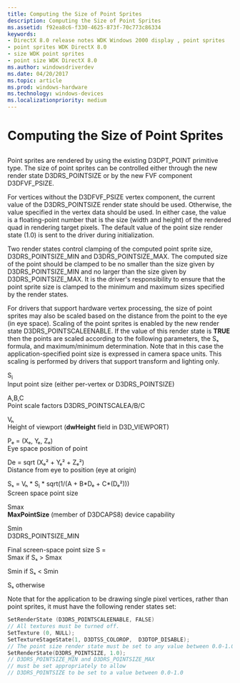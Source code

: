 ```yaml
---
title: Computing the Size of Point Sprites
description: Computing the Size of Point Sprites
ms.assetid: f92ea8c6-f330-4625-873f-70c773c86334
keywords:
- DirectX 8.0 release notes WDK Windows 2000 display , point sprites
- point sprites WDK DirectX 8.0
- size WDK point sprites
- point size WDK DirectX 8.0
ms.author: windowsdriverdev
ms.date: 04/20/2017
ms.topic: article
ms.prod: windows-hardware
ms.technology: windows-devices
ms.localizationpriority: medium
---
```


# Computing the Size of Point Sprites


## <span id="ddk_computing_the_size_of_point_sprites_gg"></span><span id="DDK_COMPUTING_THE_SIZE_OF_POINT_SPRITES_GG"></span>


Point sprites are rendered by using the existing D3DPT\_POINT primitive type. The size of point sprites can be controlled either through the new render state D3DRS\_POINTSIZE or by the new FVF component D3DFVF\_PSIZE.

For vertices without the D3DFVF\_PSIZE vertex component, the current value of the D3DRS\_POINTSIZE render state should be used. Otherwise, the value specified in the vertex data should be used. In either case, the value is a floating-point number that is the size (width and height) of the rendered quad in rendering target pixels. The default value of the point size render state (1.0) is sent to the driver during initialization.

Two render states control clamping of the computed point sprite size, D3DRS\_POINTSIZE\_MIN and D3DRS\_POINTSIZE\_MAX. The computed size of the point should be clamped to be no smaller than the size given by D3DRS\_POINTSIZE\_MIN and no larger than the size given by D3DRS\_POINTSIZE\_MAX. It is the driver's responsibility to ensure that the point sprite size is clamped to the minimum and maximum sizes specified by the render states.

For drivers that support hardware vertex processing, the size of point sprites may also be scaled based on the distance from the point to the eye (in eye space). Scaling of the point sprites is enabled by the new render state D3DRS\_POINTSCALEENABLE. If the value of this render state is **TRUE** then the points are scaled according to the following parameters, the Sₛ formula, and maximum/minimum determination. Note that in this case the application-specified point size is expressed in camera space units. This scaling is performed by drivers that support transform and lighting only.

<span id="Si"></span><span id="si"></span><span id="SI"></span>S<sub>i</sub>  
Input point size (either per-vertex or D3DRS\_POINTSIZE)

<span id="A_B_C"></span><span id="a_b_c"></span>A,B,C  
Point scale factors D3DRS\_POINTSCALEA/B/C

<span id="Vh"></span><span id="vh"></span><span id="VH"></span>Vₕ  
Height of viewport (**dwHeight** field in D3D\_VIEWPORT)

<span id="Pe____Xe__Ye__Ze_"></span><span id="pe____xe__ye__ze_"></span><span id="PE____XE__YE__ZE_"></span>Pₑ = (Xₑ, Yₑ, Zₑ)  
Eye space position of point

<span id="De___sqrt__Xe2___Ye2___Ze2_"></span><span id="de___sqrt__xe2___ye2___ze2_"></span><span id="DE___SQRT__XE2___YE2___ZE2_"></span>De = sqrt (Xₑ² + Yₑ² + Zₑ²)  
Distance from eye to position (eye at origin)

<span id="Ss___Vh___Si___sqrt_1__A___B_De___C__De2___"></span><span id="ss___vh___si___sqrt_1__a___b_de___c__de2___"></span><span id="SS___VH___SI___SQRT_1__A___B_DE___C__DE2___"></span>Sₛ = Vₕ \* S<sub>i</sub> \* sqrt(1/(A + B\*Dₑ + C\*(Dₑ²)))  
Screen space point size

<span id="Smax"></span><span id="smax"></span><span id="SMAX"></span>Smax  
**MaxPointSize** (member of D3DCAPS8) device capability

<span id="Smin"></span><span id="smin"></span><span id="SMIN"></span>Smin  
D3DRS\_POINTSIZE\_MIN

<span id="Final_screen-space_point_size_S__"></span><span id="final_screen-space_point_size_s__"></span><span id="FINAL_SCREEN-SPACE_POINT_SIZE_S__"></span>Final screen-space point size S =  
Smax if Sₛ &gt; Smax

Smin if Sₛ &lt; Smin

Sₛ otherwise

Note that for the application to be drawing single pixel vertices, rather than point sprites, it must have the following render states set:

```cpp
SetRenderState (D3DRS_POINTSCALEENABLE, FALSE)
// All textures must be turned off.
SetTexture (0, NULL); 
SetTextureStageState(1, D3DTSS_COLOROP,  D3DTOP_DISABLE);
// The point size render state must be set to any value between 0.0-1.0
SetRenderState(D3DRS_POINTSIZE, 1.0);
// D3DRS_POINTSIZE_MIN and D3DRS_POINTSIZE_MAX
// must be set appropriately to allow
// D3DRS_POINTSIZE to be set to a value between 0.0-1.0
```

 

 





